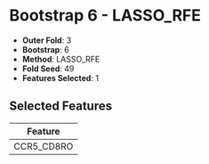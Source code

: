 # Bootstrap 6 - LASSO_RFE

- **Outer Fold**: 3
- **Bootstrap**: 6
- **Method**: LASSO_RFE
- **Fold Seed**: 49
- **Features Selected**: 1

## Selected Features

| Feature |
|---------|
| CCR5_CD8RO |
